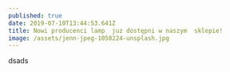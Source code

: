 ```yaml
---
published: true
date: 2019-07-10T13:44:53.641Z
title: Nowi producenci lamp  juz dostępni w naszym  sklepie!
image: /assets/jenn-jpeg-1058224-unsplash.jpg
---
```

dsads
